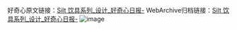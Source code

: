 好奇心原文链接：[Silt 饮具系列_设计_好奇心日报-](https://www.qdaily.com/articles/4999.html)
WebArchive归档链接：[Silt 饮具系列_设计_好奇心日报-](http://web.archive.org/web/20190623163544/https://www.qdaily.com/articles/4999.html)
![image](http://ww3.sinaimg.cn/large/007d5XDply1g3wg9qtajlj30u038v7g9)